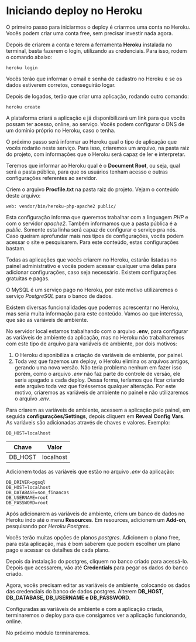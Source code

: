 # Iniciando deploy no Heroku

O primeiro passo para iniciarmos o deploy é criarmos uma conta no Heroku. Vocês podem criar uma conta free, sem precisar investir nada agora.

Depois de criarem a conta e terem a ferramenta **Heroku** instalada no terminal, basta fazerem o login, utilizando as credenciais. Para isso, rodem o comando abaixo:

`heroku login`

Vocês terão que informar o email e senha de cadastro no Heroku e se os dados estiverem corretos, conseguirão logar.

Depois de logados, terão que criar uma aplicação, rodando outro comando:

`heroku create`

A plataforma criará a aplicação e já disponibilizará um link para que vocês possam ter acesso, online, ao serviço. Vocês podem configurar o DNS de um domínio próprio no Heroku, caso o tenha.

O próximo passo será informar ao Heroku qual o tipo de aplicação que vocês rodarão neste serviço. Para isso, criaremos um arquivo, na pasta raiz do projeto, com informações que o Heroku será capaz de ler e interpretar.

Teremos que informar ao Heroku qual é o **Document Root**, ou seja, qual será a pasta pública, para que os usuários tenham acesso e outras configurações referentes ao servidor.

Criem o arquivo **Procfile.txt** na pasta raiz do projeto. Vejam o conteúdo deste arquivo:

```
web: vendor/bin/heroku-php-apache2 public/
```

Esta configuração informa que queremos trabalhar com a linguagem *PHP* e com o servidor *apache2*. Também informamos que a pasta pública é a *public*. Somente esta linha será capaz de configurar o serviço pra nós. Caso queiram aprofundar mais nos tipos de configurações, vocês podem acessar o site e pesquisarem. Para este conteúdo, estas configurações bastam.

Todas as aplicações que vocês criarem no Heroku, estarão listadas no painel administrativo e vocês podem acessar qualquer uma delas para adicionar configurações, caso seja necessário. Existem configurações gratuitas e pagas.

O MySQL é um serviço pago no Heroku, por este motivo utilizaremos o serviço *PostgreSQL* para o banco de dados.

Existem diversas funcionalidades que podemos acrescentar no Heroku, mas seria muita informação para este conteúdo. Vamos ao que interessa, que são as variáveis de ambiente.

No servidor local estamos trabalhando com o arquivo **.env**, para configurar as variáveis de ambiente da aplicação, mas no Heroku não trabalharemos com este tipo de arquivo para variáveis de ambiente, por dois motivos:

1. O Heroku disponibiliza a criação de variáveis de embiente, por painel.
2. Toda vez que fazemos um deploy, o Heroku elimina os arquivos antigos, gerando uma nova versão. Não teria problema nenhum em fazer isso porém, como o arquivo *.env* não faz parte do controle de versão, ele seria apagado a cada deploy. Dessa forma, teríamos que ficar criando este arquivo toda vez que fizéssemos qualquer alteração. Por este motivo, criaremos as variáveis de ambiente no painel e não utilizaremos o arquivo *.env*.

Para criarem as variáveis de ambiente, acessem a aplicação pelo painel, em seguida **configurações/Settings**, depois cliquem em **Reveal Config Vars**. As variáveis são adicionadas através de chaves e valores. Exemplo:

`DB_HOST=localhost`

| Chave | Valor |
| ----- | ----- |
| DB_HOST | localhost |

Adicionem todas as variáveis que estão no arquivo *.env* da aplicação:

```
DB_DRIVER=pgsql
DB_HOST=localhost
DB_DATABASE=son_financas
DB_USERNAME=root
DB_PASSWORD=root
```

Após adicionarem as variáveis de ambiente, criem um banco de dados no Heroku indo até o menu **Resources**. Em resources, adicionem um **Add-on**, pesquisando por *Heroku Postgres*.

Vocês terão muitas opções de planos *postgres*. Adicionem o plano free, para esta aplicação, mas é bom saberem que podem escolher um plano pago e acessar os detalhes de cada plano.

Depois da instalação do postgres, cliquem no banco criado para acessá-lo. Depois que acessarem, vão até **Credentials** para pegar os dados do banco criado.

Agora, vocês precisam editar as variáveis de ambiente, colocando os dados das credenciais do banco de dados postgres. Alterem **DB_HOST, DB_DATABASE, DB_USERNAME e DB_PASSWORD**.

Configuradas as variáveis de ambiente e com a aplicação criada, terminaremos o deploy para que consigamos ver a aplicação funcionando, online.

No próximo módulo terminaremos.